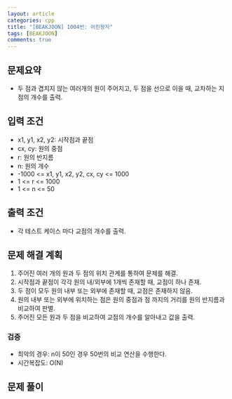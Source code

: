 ```yaml
---
layout: article
categories: cpp
title: "[BEAKJOON] 1004번: 어린왕자"
tags: [BEAKJOON]
comments: true
---
```


## 문제요약
- 두 점과 겹치지 않는 여러개의 원이 주어지고, 두 점을 선으로 이을 때, 교차하는 지점의 개수를 출력.

## 입력 조건
- x1, y1, x2, y2: 시작점과 끝점
- cx, cy: 원의 중점
- r: 원의 반지름
- n: 원의 개수
- -1000 <= x1, y1, x2, y2, cx, cy <= 1000
- 1 <= r <= 1000
- 1 <= n <= 50

## 출력 조건
- 각 테스트 케이스 마다 교점의 개수를 출력.

## 문제 해결 계획
1. 주어진 여러 개의 원과 두 점의 위치 관계를 통하여 문제를 해결.
2. 시작점과 끝점이 각각 원의 내/외부에 1개씩 존재할 때, 교점이 하나 존재.
3. 두 점이 모두 원의 내부 또는 외부에 존재할 때, 교점은 존재하지 않음.
4. 원의 내부 또는 외부에 위치하는 점은 원의 중점과 점 까지의 거리를 원의 반지름과 비교하여 판별.
5. 주어진 모든 원과 두 점을 비교하여 교점의 개수를 알아내고 값을 출력.

### 검증
- 최악의 경우: n이 50인 경우 50번의 비교 연산을 수행한다.
- 시간복잡도: O(N)

## 문제 풀이
<script src="https://gist.github.com/junbly/c3f0a76383233341deaecd885121c44d.js"></script>
